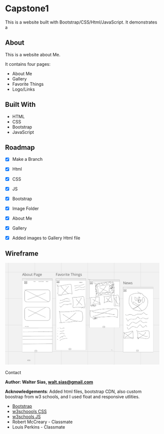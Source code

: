 # Capstone1

This is a website built with Bootstrap/CSS/Html/JavaScript. It demonstrates a 

## About
This is a website about Me.

It contains four pages:
- About Me
- Gallery
- Favorite Things
- Logo/Links

## Built With
* HTML
* CSS
* Bootstrap
* JavaScript

## Roadmap
- [x] Make a Branch
- [x] Html
- [x] CSS
- [x] JS
- [x] Bootstrap
- [x] Image Folder
- [x] About Me
- [x] Gallery
- [x] Added images to Gallery Html file


 ## Wireframe
 ![wireframe](img/IMG_0182.jpeg)
 


Contact

**Author: Walter Sias, walt.sias@gmail.com**


**Acknowledgements**: Added html files, bootstrap CDN, also custom boostrap from w3 schools, and I used float and responsive utlities.
- [Bootstrap](https://getbootstrap.com/)
- [w3schoools CSS](https://www.w3schools.com/cssref)
- [w3schools JS](https://www.w3schools.com/js/)
- Robert McCreary - Classmate
- Louis Perkins - Classmate